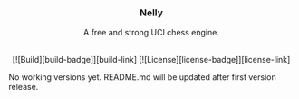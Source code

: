 <div align="center">

  <h3>Nelly</h3>

  A free and strong UCI chess engine.
  <br>
  <br>

  [![Build][build-badge]][build-link]
  [![License][license-badge]][license-link]
  <br>

</div>

No working versions yet. README.md will be updated after first version release.
